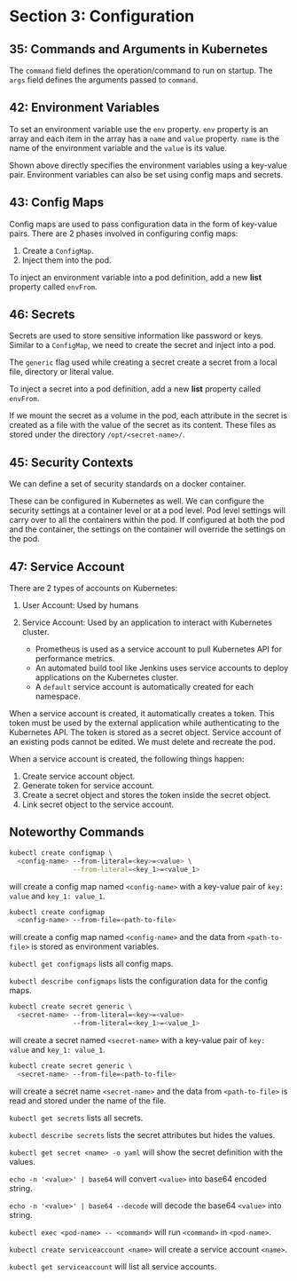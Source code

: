 # Section 3: Configuration

## 35: Commands and Arguments in Kubernetes

The `command` field defines the operation/command to run on startup.
The `args` field defines the arguments passed to `command`.

## 42: Environment Variables

To set an environment variable use the `env` property.
`env` property is an array and each item in the array has a `name` and `value` property.
`name` is the name of the environment variable and the `value` is its value.

Shown above directly specifies the environment variables using a key-value pair.
Environment variables can also be set using config maps and secrets.

## 43: Config Maps

Config maps are used to pass configuration data in the form of key-value pairs.
There are 2 phases involved in configuring config maps:

1. Create a `ConfigMap`.
2. Inject them into the pod.

To inject an environment variable into a pod definition,
add a new **list** property called `envFrom`.

## 46: Secrets

Secrets are used to store sensitive information like password or keys.
Similar to a `ConfigMap`, we need to create the secret and inject into a pod.

The `generic` flag used while creating a secret
create a secret from a local file, directory or literal value.

To inject a secret into a pod definition, add a new **list** property called `envFrom`.

If we mount the secret as a volume in the pod, each attribute in the secret is
created as a file with the value of the secret as its content.
These files as stored under the directory `/opt/<secret-name>/`.

## 45: Security Contexts

We can define a set of security standards on a docker container.

These can be configured in Kubernetes as well.
We can configure the security settings at a container level or at a pod level.
Pod level settings will carry over to all the containers within the pod.
If configured at both the pod and the container, the settings on the container
will override the settings on the pod.

## 47: Service Account

There are 2 types of accounts on Kubernetes:

1. User Account: Used by humans

2. Service Account: Used by an application to interact with Kubernetes cluster.
   - Prometheus is used as a service account to pull Kubernetes API for
     performance metrics.
   - An automated build tool like Jenkins uses service accounts to deploy
     applications on the Kubernetes cluster.
   - A `default` service account is automatically created for each namespace.

When a service account is created, it automatically creates a token.
This token must be used by the external application while authenticating
to the Kubernetes API.
The token is stored as a secret object.
Service account of an existing pods cannot be edited.
We must delete and recreate the pod.

When a service account is created, the following things happen:

1. Create service account object.
2. Generate token for service account.
3. Create a secret object and stores the token inside the secret object.
4. Link secret object to the service account.

## Noteworthy Commands

```bash
kubectl create configmap \
  <config-name> --from-literal=<key>=<value> \
                --from-literal=<key_1>=<value_1>
```

will create a config map named `<config-name>`
with a key-value pair of `key: value` and `key_1: value_1`.

```bash
kubectl create configmap
  <config-name> --from-file=<path-to-file>
```

will create a config map named `<config-name>`
and the data from `<path-to-file>` is stored as environment variables.

`kubectl get configmaps` lists all config maps.

`kubectl describe configmaps` lists the configuration data for the config maps.

```bash
kubectl create secret generic \
  <secret-name> --from-literal=<key>=<value>
                --from-literal=<key_1>=<value_1>
```

will create a secret named `<secret-name>`
with a key-value pair of `key: value` and `key_1: value_1`.

```bash
kubectl create secret generic \
  <secret-name> --from-file=<path-to-file>
```

will create a secret name `<secret-name>`
and the data from `<path-to-file>` is read and stored under the name of the file.

`kubectl get secrets` lists all secrets.

`kubectl describe secrets` lists the secret attributes but hides the values.

`kubectl get secret <name> -o yaml` will show the secret definition with the values.

`echo -n '<value>' | base64` will convert `<value>` into base64 encoded string.

`echo -n '<value>' | base64 --decode` will decode the base64 `<value>` into string.

`kubectl exec <pod-name> -- <command>` will run `<command>` in `<pod-name>`.

`kubectl create serviceaccount <name>` will create a service account `<name>`.

`kubectl get serviceaccount` will list all service accounts.
